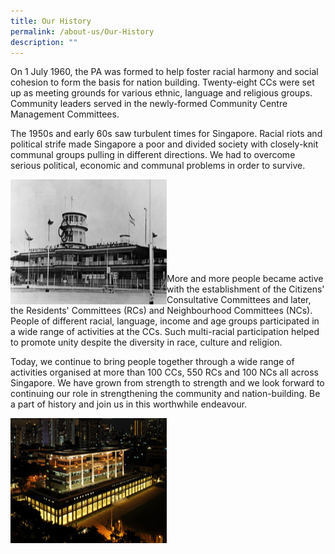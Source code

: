 ```yaml
---
title: Our History
permalink: /about-us/Our-History
description: ""
---
```


On 1 July 1960, the PA was formed to help foster racial harmony and social cohesion to form the basis for nation building. Twenty-eight CCs were set up as meeting grounds for various ethnic, language and religious groups. Community leaders served in the newly-formed Community Centre Management Committees.

The 1950s and early 60s saw turbulent times for Singapore. Racial riots and political strife made Singapore a poor and divided society with closely-knit communal groups pulling in different directions. We had to overcome serious political, economic and communal problems in order to survive.

<img style="height:200px;width:250px"  align="left" src="/images/About%20Us/Our%20History/pa-buildingoutlook1970s.jpg"><br><br><br><br><br><br><br><br>


More and more people became active with the establishment of the Citizens' Consultative Committees and later, the Residents' Committees (RCs) and Neighbourhood Committees (NCs). People of different racial, language, income and age groups participated in a wide range of activities at the CCs. Such multi-racial participation helped to promote unity despite the diversity in race, culture and religion.


Today, we continue to bring people together through a wide range of activities organised at more than 100 CCs, 550 RCs and 100 NCs all across Singapore. We have grown from strength to strength and we look forward to continuing our role in strengthening the community and nation-building. Be a part of history and join us in this worthwhile endeavour.

<img style="height:200px;width:250px"  align="left" src="/images/About%20Us/Our%20History/pa-buildingoutlook.jpg">